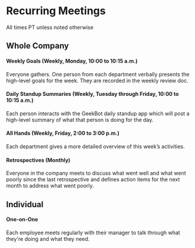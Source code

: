 # Recurring Meetings
All times PT unless noted otherwise

## Whole Company

#### Weekly Goals (Weekly, Monday, 10:00 to 10:15 a.m.)
Everyone gathers. One person from each department verbally presents the high-level goals for the week. They are recorded in the weekly review doc.

#### Daily Standup Summaries (Weekly, Tuesday through Friday, 10:00 to 10:15 a.m.)
Each person interacts with the GeekBot daily standup app which will post a high-level summary of what that person is doing for the day.

#### All Hands (Weekly, Friday, 2:00 to 3:00 p.m.)
Each department gives a more detailed overview of this week’s activities.

#### Retrospectives (Monthly)
Everyone in the company meets to discuss what went well and what went poorly since the last retrospective and defines action items for the next month to address what went poorly.

## Individual

#### One-on-One
Each employee meets regularly with their manager to talk through what they're doing and what they need.
